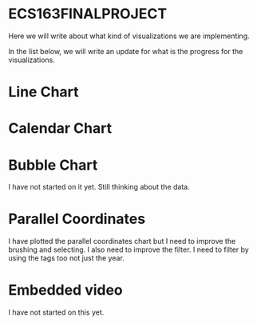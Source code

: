 # ECS163FINALPROJECT

Here we will write about what kind of visualizations we are implementing.

In the list below, we will write an update for what is the progress for the visualizations.

# Line Chart

# Calendar Chart

# Bubble Chart
I have not started on it yet. Still thinking about the data.

# Parallel Coordinates
I have plotted the parallel coordinates chart but I need to improve the brushing and selecting.
I also need to improve the filter.
I need to filter by using the tags too not just the year.

# Embedded video
I have not started on this yet.
